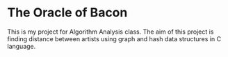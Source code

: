 # The Oracle of Bacon
This is my project for Algorithm Analysis class. The aim of this project is finding distance between artists using graph and hash data structures in C language.
